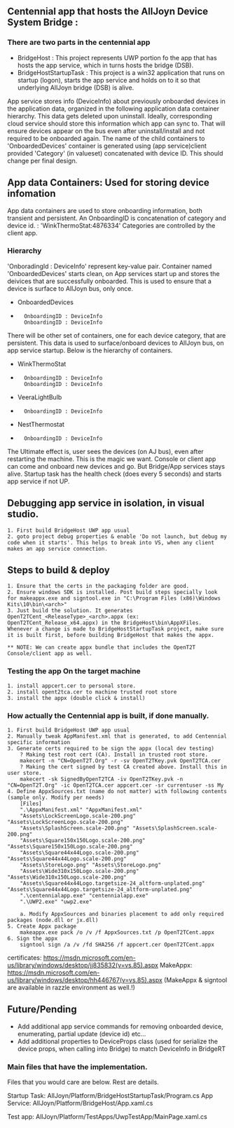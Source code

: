 
## Centennial app that hosts the AllJoyn Device System Bridge :
###  There are two parts in the centennial app
* BridgeHost : This project represents UWP portion fo the app that has hosts the app service, which in turns hosts the bridge (DSB).
* BridgeHostStartupTask : This project is a win32 application that runs on startup (logon), starts the app service and holds on to it so that underlying AllJoyn bridge (DSB) is alive. 

App service stores info (DeviceInfo) about previously onboarded devices in the application data, organized in the following application data container hierarchy. 
This data gets deleted upon uninstall. Ideally, corresponding cloud service should store this information which app can sync to.
That will ensure devices appear on the bus even after uninstall/install and not required to be onboarded again.
The name of the child containers to 'OnboardedDevices' container is generated using (app service)client provided 'Category' (in valueset) concatenated with device ID.
This should change per final design.

## App data Containers:  Used for storing device infomation
App data containers are used to store onboarding information, both transient and persistent.
An OnboardingID is concatenation of category and device id. : 'WinkThermoStat:4876334'
Categories are controlled by the client app.

### Hierarchy
'OnboradingId : DeviceInfo' represent key-value pair.
Container named 'OnboardedDevices' starts clean, on App services start up and stores the deivices that are successfully onboarded.
This is used to ensure that a device is surface to AllJoyn bus, only once.

* OnboardedDevices
*       OnboardingID : DeviceInfo
        OnboardingID : DeviceInfo


There will be other set of containers, one for each device category, that are persistent. 
This data is used to surface/onboard devices to AllJoyn bus, on app service startup.
Below is the hierarchy of containers. 
* WinkThermoStat
*       OnboardingID : DeviceInfo
        OnboardingID : DeviceInfo
* VeeraLightBulb
*       OnboardingID : DeviceInfo
* NestThermostat
*       OnboardingID : DeviceInfo

The Ultimate effect is, user sees the devices (on AJ bus), even after restarting the machine. This is the magic we want.
Console or client app can come and onboard new devices and go. But Bridge/App services stays alive.
Startup task has the health check (does every 5 seconds) and starts app service if not UP.

## Debugging app service in isolation, in visual studio.
	1. First build BridgeHost UWP app usual
	2. goto project debug properties & enable 'Do not launch, but debug my code when it starts'. This helps to break into VS, when any client makes an app service connection.

## Steps to build & deploy
	1. Ensure that the certs in the packaging folder are good.
	2. Ensure windows SDK is installed. Post build steps specially look for makeappx.exe and signtool.exe in "C:\Program Files (x86)\Windows Kits\10\bin\<arch>"
	3. Just build the solution. It generates OpenT2TCent_<ReleaseType>_<arch>.appx (ex: OpenT2TCent_Release_x64.appx) in the BridgeHost\bin\AppXFiles.
	Whenever a change is made to BridgeHostStartupTask project, make sure it is built first, before building BridgeHost that makes the appx.
	
	** NOTE: We can create appx bundle that includes the OpenT2T Console/client app as well. 

### Testing the app On the target machine
	1. install appcert.cer to personal store.
	2. install opent2tca.cer to machine trusted root store
	3. install the appx (double click & install)

### How actually the Centennial app is built, if done manually.
	1. First build BridgeHost UWP app usual
	2. Manually tweak AppManifest.xml that is generated, to add Centennial specific information
	3. Generate certs required to be sign the appx (local dev testing)
		? Making test root cert (CA). Install in trusted root store.
		makecert -n "CN=OpenT2T.Org" -r -sv OpenT2TKey.pvk OpenT2TCA.cer
		? Making the cert signed by test CA created above. Install this in user store.
		makecert -sk SignedByOpenT2TCA -iv OpenT2TKey.pvk -n "CN=OpenT2T.Org" -ic OpenT2TCA.cer appcert.cer -sr currentuser -ss My
	4. Define AppxSources.txt (name do not matter) with following contents (sample only. Modify per needs)
		[Files]
		".\AppxManifest.xml" "AppxManifest.xml"
		"Assets\LockScreenLogo.scale-200.png" "Assets\LockScreenLogo.scale-200.png"
		"Assets\SplashScreen.scale-200.png" "Assets\SplashScreen.scale-200.png"
		"Assets\Square150x150Logo.scale-200.png" "Assets\Square150x150Logo.scale-200.png"
		"Assets\Square44x44Logo.scale-200.png" "Assets\Square44x44Logo.scale-200.png"
		"Assets\StoreLogo.png" "Assets\StoreLogo.png"
		"Assets\Wide310x150Logo.scale-200.png" "Assets\Wide310x150Logo.scale-200.png"
		"Assets\Square44x44Logo.targetsize-24_altform-unplated.png" "Assets\Square44x44Logo.targetsize-24_altform-unplated.png"
		".\centennialapp.exe" "centennialapp.exe"
		".\UWP2.exe" "uwp2.exe"
		
		a. Modify AppxSources and binaries placement to add only required packages (node.dll or jx.dll)
	5. Create Appx package
		makeappx.exe pack /o /v /f AppxSources.txt /p OpenT2TCent.appx
	6. Sign the appx
		signtool sign /a /v /fd SHA256 /f appcert.cer OpenT2TCent.appx


certificates: https://msdn.microsoft.com/en-us/library/windows/desktop/jj835832(v=vs.85).aspx
MakeAppx: https://msdn.microsoft.com/en-us/library/windows/desktop/hh446767(v=vs.85).aspx
	(MakeAppx & signtool are available in razzle environment as well.!)

## Future/Pending
* Add additional app service commands for removing onboarded device, enumerating, partial update (device id) etc...
* Add additional properties to DeviceProps class (used for serialize the device props, when calling into Bridge) to match DeviceInfo in BridgeRT

### Main files that have the implementation.
Files that you would care are below. Rest are details.

Startup Task: AllJoyn/Platform/BridgeHostStartupTask/Program.cs
App Service: AllJoyn/Platform/BridgeHost/App.xaml.cs

Test app:
AllJoyn/Platform/TestApps/UwpTestApp/MainPage.xaml.cs